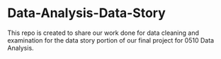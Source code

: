 # Data-Analysis-Data-Story
This repo is created to share our work done for data cleaning and examination for the data story portion of our final project for 0510 Data Analysis. 